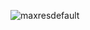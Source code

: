 
![maxresdefault](https://user-images.githubusercontent.com/108925850/225804052-7dc43e4c-b586-476e-a3cf-f91ef6025899.jpg)
